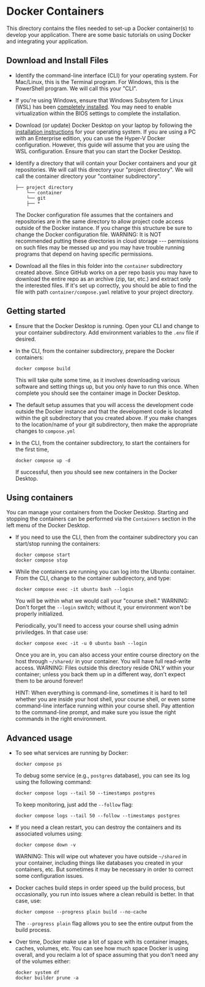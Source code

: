 # Docker Containers

This directory contains the files needed to set-up a Docker container(s) to develop your application. There are some basic tutorials on using Docker and integrating your application.

## Download and Install Files

* Identify the command-line interface (CLI) for your operating system. For Mac/Linux, this is the Terminal program. For Windows, this is the PowerShell program.  We will call this your "CLI".

* If you're using Windows, ensure that Windows Subsytem for Linux (WSL) has been [completely installed](https://learn.microsoft.com/en-us/windows/wsl/install). You may need to enable virtualization within the BIOS settings to complete the installation.

* Download (or update) Docker Desktop on your laptop by following the [installation instructions](https://docs.docker.com/get-docker/) for your operating system. If you are using a PC with an Enterprise edition, you can use the Hyper-V Docker configuration. However, this guide will assume that you are using the WSL configuration. Ensure that you can start the Docker Desktop.

* Identify a directory that will contain your Docker containers and your git repositories. We will call this directory your "project directory". We will call the container directory your "container subdirectory".
  ```
  ├── project directory
      └── container
      └── git
      ├── *
  ```
  The Docker configuration file assumes that the containers and repositories are in the same directory to allow project code access outside of the Docker instance. If you change this structure be sure to change the Docker configuration file. WARNING: It is NOT recommended putting these directories in cloud storage --- permissions on such files may be messed up and you may have trouble running programs that depend on having specific permissions.

* Download all the files in this folder into the `container` subdirectory created above. Since GitHub works on a per repo basis you may have to download the entire repo as an archive (zip, tar, etc.) and extract only the interested files. If it's set up correctly, you should be able to find the file with path `container/compose.yaml` relative to your project directory.

## Getting started

* Ensure that the Docker Desktop is running. Open your CLI and change to your container subdirectory. Add environment variables to the `.env` file if desired.

* In the CLI, from the container subdirectory, prepare the Docker containers:
  ```
  docker compose build
  ```
  This will take quite some time, as it involves downloading various software and setting things up, but you only have to run this once. When complete you should see the container image in Docker Desktop.

* The default setup assumes that you will access the development code outside the Docker instance and that the development code is located within the git subdirectory that you created above. If you make changes to the location/name of your git subdirectory, then make the appropriate changes to `compose.yml`

* In the CLI, from the container subdirectory, to start the containers for the first time, 
  ```
  docker compose up -d
  ```
  If successful, then you should see new containers in the Docker Desktop.

## Using containers

You can manage your containers from the Docker Desktop. Starting and stopping the containers can be performed via the `Containers` section in the left menu of the Docker Desktop.

* If you need to use the CLI, then from the container subdirectory you can start/stop running the containers:
  ```
  docker compose start
  docker compose stop
  ```

* While the containers are running you can log into the Ubuntu container. From the CLI, change to the container subdirectory, and type:
  ```
  docker compose exec -it ubuntu bash --login
  ```
  You will be within what we would call your "course shell."  WARNING: Don't forget the `--login` switch; without it, your environment won't be properly initialized.

  Periodically, you'll need to access your course shell using admin priviledges. In that case use:
  ```
  docker compose exec -it -u 0 ubuntu bash --login
  ```

  Once you are in, you can also access your entire course directory on the host through `~/shared/` in your container.  You will have full read-write access.  WARNING: Files outside this directory reside ONLY within your container; unless you back them up in a different way, don't expect them to be around forever!

  HINT: When everything is command-line, sometimes it is hard to tell whether you are inside your host shell, your course shell, or even some command-line interface running within your course shell.  Pay attention to the command-line prompt, and make sure you issue the right commands in the right environment.

## Advanced usage

* To see what services are running by Docker:
  ```
  docker compose ps
  ```
  To debug some service (e.g., `postgres` database), you can see its log using the following command:
  ```
  docker compose logs --tail 50 --timestamps postgres
  ```
  To keep monitoring, just add the `--follow` flag:
  ```
  docker compose logs --tail 50 --follow --timestamps postgres
  ```

* If you need a clean restart, you can destroy the containers and its associated volumes using:
  ```
  docker compose down -v
  ```
  WARNING: This will wipe out whatever you have outside `~/shared` in your container, including things like databases you created in your containers, etc.  But sometimes it may be necessary in order to correct some configuration issues.

* Docker caches build steps in order speed up the build process, but occasionally, you run into issues where a clean rebuild is better. In that case, use:
  ```
  docker compose --progress plain build --no-cache
  ```
  The `--progress plain` flag allows you to see the entire output from the build process.

* Over time, Docker make use a lot of space with its container images, caches, volumes, etc.  You can see how much space Docker is using overall, and you reclaim a lot of space assuming that you don't need any of the volumes either:
  ```
  docker system df
  docker builder prune -a
  ```
